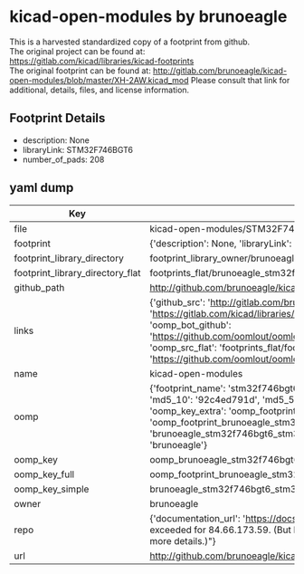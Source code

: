 # kicad-open-modules by brunoeagle  
This is a harvested standardized copy of a footprint from github.  
The original project can be found at:  
https://gitlab.com/kicad/libraries/kicad-footprints  
The original footprint can be found at:
http://gitlab.com/brunoeagle/kicad-open-modules/blob/master/XH-2AW.kicad_mod
Please consult that link for additional, details, files, and license information.  
## Footprint Details
* description: None  
* libraryLink: STM32F746BGT6  
* number_of_pads: 208  
## yaml dump  
| Key | Value |  
| --- | --- |  
| file | kicad-open-modules/STM32F746BGT6.kicad_mod |  
| footprint | {'description': None, 'libraryLink': 'STM32F746BGT6', 'number_of_pads': 208} |  
| footprint_library_directory | footprint_library_owner/brunoeagle_kicad-open-modules |  
| footprint_library_directory_flat | footprints_flat/brunoeagle_stm32f746bgt6_stm32f746bgt6/working |  
| github_path | http://github.com/brunoeagle/kicad-open-modules/blob/master/STM32F746BGT6.kicad_mod |  
| links | {'github_src': 'http://gitlab.com/brunoeagle/kicad-open-modules/blob/master/XH-2AW.kicad_mod', 'github_src_repo': 'https://gitlab.com/kicad/libraries/kicad-footprints', 'oomp_bot': 'footprints/brunoeagle_stm32f746bgt6_stm32f746bgt6/working', 'oomp_bot_github': 'https://github.com/oomlout/oomlout_oomp_footprint_bot/tree/main/footprints/brunoeagle_stm32f746bgt6_stm32f746bgt6/working', 'oomp_src_flat': 'footprints_flat/footprints_flat/brunoeagle_stm32f746bgt6_stm32f746bgt6/working', 'oomp_src_flat_github': 'https://github.com/oomlout/oomlout_oomp_footprint_src/tree/main/footprints_flat/brunoeagle_stm32f746bgt6_stm32f746bgt6/working'} |  
| name | kicad-open-modules |  
| oomp | {'footprint_name': 'stm32f746bgt6', 'library_name': 'stm32f746bgt6_kicad_mod', 'md5': '92c4ed791db91bc356205da3793d26a1', 'md5_10': '92c4ed791d', 'md5_5': '92c4e', 'md5_6': '92c4ed', 'oomp_key': 'oomp_brunoeagle_stm32f746bgt6_stm32f746bgt6', 'oomp_key_extra': 'oomp_footprint_brunoeagle_stm32f746bgt6_stm32f746bgt6', 'oomp_key_full': 'oomp_footprint_brunoeagle_stm32f746bgt6_stm32f746bgt6_92c4ed', 'oomp_key_simple': 'brunoeagle_stm32f746bgt6_stm32f746bgt6', 'original_filename': 'kicad-open-modules/STM32F746BGT6.kicad_mod', 'owner_name': 'brunoeagle'} |  
| oomp_key | oomp_brunoeagle_stm32f746bgt6_stm32f746bgt6 |  
| oomp_key_full | oomp_footprint_brunoeagle_stm32f746bgt6_stm32f746bgt6 |  
| oomp_key_simple | brunoeagle_stm32f746bgt6_stm32f746bgt6 |  
| owner | brunoeagle |  
| repo | {'documentation_url': 'https://docs.github.com/rest/overview/resources-in-the-rest-api#rate-limiting', 'message': "API rate limit exceeded for 84.66.173.59. (But here's the good news: Authenticated requests get a higher rate limit. Check out the documentation for more details.)"} |  
| url | http://github.com/brunoeagle/kicad-open-modules |  

